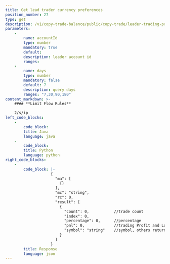 ```yaml
---
title: Get lead trader currency preferences
position_number: 27
type: get
description: /v1/copy-trade-balance/public/copy-trade/leader-trading-prefer
parameters:
    -
        name: accountId
        type: number
        mandatory: true
        default:
        description: leader account id
        ranges:
    -
        name: days
        type: number
        mandatory: false
        default: 7
        description: query days
        ranges: "7,30,90,180"
content_markdown: >-
    #### **Limit Flow Rules**

    2/s/ip
left_code_blocks:
    -
        code_block:
        title: Java
        language: java
    -
        code_block:
        title: Python
        language: python
right_code_blocks:
    -
        code_block: |-
                    {
                      "ma": [
                        {}
                      ],
                      "mc": "string",
                      "rc": 0,
                      "result": [
                        {
                          "count": 0,           //trade count
                          "index": 0,
                          "percentage": 0,      //percentage
                          "pnl": 0,             //trading Profit and Loss
                          "symbol": "string"    //symbol, others return others
                        }
                      ]
                    }
        title: Response
        language: json
---
```


